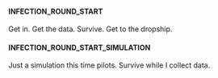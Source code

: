 #### INFECTION_ROUND_START
Get in. Get the data. Survive. Get to the dropship.


#### INFECTION_ROUND_START_SIMULATION
Just a simulation this time pilots. Survive while I collect data.

